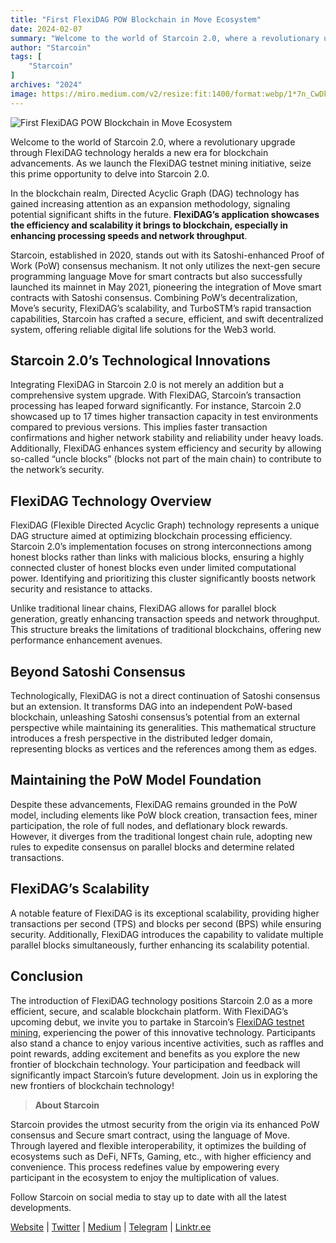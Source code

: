 ```yaml
---
title: "First FlexiDAG POW Blockchain in Move Ecosystem"
date: 2024-02-07
summary: "Welcome to the world of Starcoin 2.0, where a revolutionary upgrade through FlexiDAG technology heralds a new era for blockchain advancements..."
author: "Starcoin"
tags: [
    "Starcoin"
]
archives: "2024"
image: https://miro.medium.com/v2/resize:fit:1400/format:webp/1*7n_CwDkj5HgJ3phrr7r_Vg.jpeg
---
```


![First FlexiDAG POW Blockchain in Move Ecosystem](https://miro.medium.com/v2/resize:fit:1400/format:webp/1*7n_CwDkj5HgJ3phrr7r_Vg.jpeg)


Welcome to the world of Starcoin 2.0, where a revolutionary upgrade through FlexiDAG technology heralds a new era for blockchain advancements. As we launch the FlexiDAG testnet mining initiative, seize this prime opportunity to delve into Starcoin 2.0.

In the blockchain realm, Directed Acyclic Graph (DAG) technology has gained increasing attention as an expansion methodology, signaling potential significant shifts in the future. **FlexiDAG’s application showcases the efficiency and scalability it brings to blockchain, especially in enhancing processing speeds and network throughput**.

Starcoin, established in 2020, stands out with its Satoshi-enhanced Proof of Work (PoW) consensus mechanism. It not only utilizes the next-gen secure programming language Move for smart contracts but also successfully launched its mainnet in May 2021, pioneering the integration of Move smart contracts with Satoshi consensus. Combining PoW’s decentralization, Move’s security, FlexiDAG’s scalability, and TurboSTM’s rapid transaction capabilities, Starcoin has crafted a secure, efficient, and swift decentralized system, offering reliable digital life solutions for the Web3 world.

## Starcoin 2.0’s Technological Innovations

Integrating FlexiDAG in Starcoin 2.0 is not merely an addition but a comprehensive system upgrade. With FlexiDAG, Starcoin’s transaction processing has leaped forward significantly. For instance, Starcoin 2.0 showcased up to 17 times higher transaction capacity in test environments compared to previous versions. This implies faster transaction confirmations and higher network stability and reliability under heavy loads. Additionally, FlexiDAG enhances system efficiency and security by allowing so-called “uncle blocks” (blocks not part of the main chain) to contribute to the network’s security.

## FlexiDAG Technology Overview

FlexiDAG (Flexible Directed Acyclic Graph) technology represents a unique DAG structure aimed at optimizing blockchain processing efficiency. Starcoin 2.0’s implementation focuses on strong interconnections among honest blocks rather than links with malicious blocks, ensuring a highly connected cluster of honest blocks even under limited computational power. Identifying and prioritizing this cluster significantly boosts network security and resistance to attacks.

Unlike traditional linear chains, FlexiDAG allows for parallel block generation, greatly enhancing transaction speeds and network throughput. This structure breaks the limitations of traditional blockchains, offering new performance enhancement avenues.

## Beyond Satoshi Consensus

Technologically, FlexiDAG is not a direct continuation of Satoshi consensus but an extension. It transforms DAG into an independent PoW-based blockchain, unleashing Satoshi consensus’s potential from an external perspective while maintaining its generalities. This mathematical structure introduces a fresh perspective in the distributed ledger domain, representing blocks as vertices and the references among them as edges.

## Maintaining the PoW Model Foundation

Despite these advancements, FlexiDAG remains grounded in the PoW model, including elements like PoW block creation, transaction fees, miner participation, the role of full nodes, and deflationary block rewards. However, it diverges from the traditional longest chain rule, adopting new rules to expedite consensus on parallel blocks and determine related transactions.

## FlexiDAG’s Scalability

A notable feature of FlexiDAG is its exceptional scalability, providing higher transactions per second (TPS) and blocks per second (BPS) while ensuring security. Additionally, FlexiDAG introduces the capability to validate multiple parallel blocks simultaneously, further enhancing its scalability potential.

## Conclusion

The introduction of FlexiDAG technology positions Starcoin 2.0 as a more efficient, secure, and scalable blockchain platform. With FlexiDAG’s upcoming debut, we invite you to partake in Starcoin’s [FlexiDAG testnet mining](https://starcoin.medium.com/starcoin-testnet-mining-tutorial-0558fb27eae2), experiencing the power of this innovative technology. Participants also stand a chance to enjoy various incentive activities, such as raffles and point rewards, adding excitement and benefits as you explore the new frontier of blockchain technology. Your participation and feedback will significantly impact Starcoin’s future development. Join us in exploring the new frontiers of blockchain technology!

> **About Starcoin**

Starcoin provides the utmost security from the origin via its enhanced PoW consensus and Secure smart contract, using the language of Move. Through layered and flexible interoperability, it optimizes the building of ecosystems such as DeFi, NFTs, Gaming, etc., with higher efficiency and convenience. This process redefines value by empowering every participant in the ecosystem to enjoy the multiplication of values.

Follow Starcoin on social media to stay up to date with all the latest developments.

[Website](https://starcoin.org/en/) | [Twitter](https://twitter.com/StarcoinSTC) | [Medium](https://starcoin.medium.com/) | [Telegram](https://t.me/Starcoin_STC) | [Linktr.ee](https://linktr.ee/starcoin)